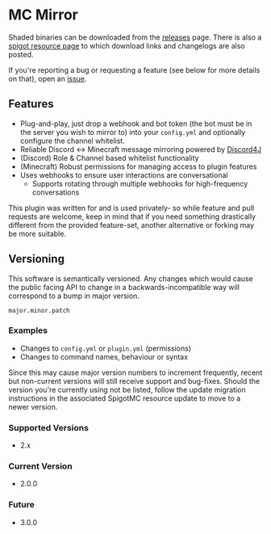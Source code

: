 # MC Mirror

Shaded binaries can be downloaded from the [releases](https://github.com/trinitrotoluene/mcmirror/releases) page. There is also a [spigot resource page](https://www.spigotmc.org/resources/mcmirror.73259) to which download links and changelogs are also posted.

If you're reporting a bug or requesting a feature (see below for more details on that), open an [issue](https://github.com/trinitrotoluene/mcmirror/issues/new).

## Features
- Plug-and-play, just drop a webhook and bot token (the bot must be in the server you wish to mirror to) into your `config.yml` and optionally configure the channel whitelist.
- Reliable Discord <-> Minecraft message mirroring powered by [Discord4J](https://github.com/Discord4J/Discord4J)
- (Discord) Role & Channel based whitelist functionality
- (Minecraft) Robust permissions for managing access to plugin features
- Uses webhooks to ensure user interactions are conversational
  - Supports rotating through multiple webhooks for high-frequency conversations

This plugin was written for and is used privately- so while feature and pull requests are welcome, keep in mind that if you need something drastically different from the provided feature-set, another alternative or forking may be more suitable.

## Versioning
This software is semantically versioned. Any changes which would cause the public facing API to change in a backwards-incompatible way will correspond to a bump in major version.

`major.minor.patch`

### Examples
- Changes to `config.yml` or `plugin.yml` (permissions)
- Changes to command names, behaviour or syntax

Since this may cause major version numbers to increment frequently, recent but non-current versions will still receive support and bug-fixes. Should the version you're currently using not be listed, follow the update migration instructions in the associated SpigotMC resource update to move to a newer version.

### Supported Versions
- 2.x
### Current Version
- 2.0.0
### Future
- 3.0.0